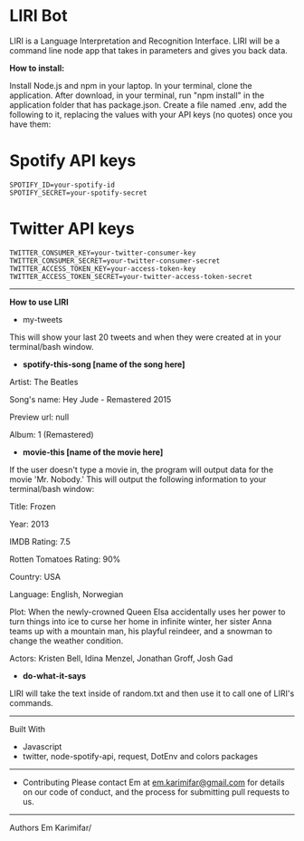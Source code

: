 # LIRI Bot
LIRI is a Language Interpretation and Recognition Interface. LIRI will be a command line node app that takes in parameters and gives you back data.

**How to install:**

Install Node.js and npm in your laptop.
In your terminal, clone the application.
After download, in your terminal, run "npm install" in the application folder that has package.json.
Create a file named .env, add the following to it, replacing the values with your API keys (no quotes) once you have them:

# Spotify API keys
```
SPOTIFY_ID=your-spotify-id
SPOTIFY_SECRET=your-spotify-secret
```
# Twitter API keys
```
TWITTER_CONSUMER_KEY=your-twitter-consumer-key
TWITTER_CONSUMER_SECRET=your-twitter-consumer-secret
TWITTER_ACCESS_TOKEN_KEY=your-access-token-key
TWITTER_ACCESS_TOKEN_SECRET=your-twitter-access-token-secret
```
----------------
**How to use LIRI**
* my-tweets

This will show your last 20 tweets and when they were created at in your terminal/bash window.

* **spotify-this-song [name of the song here]**


Artist: The Beatles

Song's name: Hey Jude - Remastered 2015

Preview url: null

Album: 1 (Remastered)


* **movie-this [name of the movie here]**

If the user doesn't type a movie in, the program will output data for the movie 'Mr. Nobody.'
This will output the following information to your terminal/bash window:


Title: Frozen

Year: 2013

IMDB Rating: 7.5

Rotten Tomatoes Rating: 90%

Country: USA

Language: English, Norwegian

Plot: When the newly-crowned Queen Elsa accidentally uses her power to turn things into ice to curse her home in infinite winter, her sister Anna teams up with a mountain man, his playful reindeer, and a snowman to change the weather condition.

Actors: Kristen Bell, Idina Menzel, Jonathan Groff, Josh Gad


* **do-what-it-says**

LIRI will take the text inside of random.txt and then use it to call one of LIRI's commands.

----------------
Built With
* Javascript
* twitter, node-spotify-api, request, DotEnv and colors packages
----------------
* Contributing
Please contact Em at em.karimifar@gmail.com for details on our code of conduct, and the process for submitting pull requests to us.

----------------
Authors
Em Karimifar/
